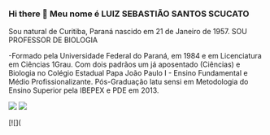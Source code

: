 ### Hi there 👋 Meu nome é LUIZ SEBASTIÃO SANTOS SCUCATO
Sou natural de Curitiba, Paraná nascido em 21 de Janeiro de 1957.
SOU PROFESSOR DE BIOLOGIA

-Formado pela Universidade Federal do Paraná, em 1984 e em Licenciatura em Ciências 1Grau.
Com dois padrãos um já aposentado (Ciências) e Biologia no Colégio Estadual Papa João Paulo I - Ensino Fundamental e Médio Profissionalizante.
Pós-Graduação latu sensi em Metodologia do Ensino Superior pela IBEPEX e PDE em 2013.

[![](https://img.shields.io/badge/JavaScript-323330?style=for-the-badge&logo=javascript&logoColor=F7DF1E)](https://editor.p5js.org/)
[![](https://img.shields.io/badge/Scratch-4D97FF?style=for-the-badge&logo=Scratch&logoColor=white)](https://scratch.mit.edu/)
<!--
**Luiz Scucato ** is a ✨ _special_ ✨ repository because its `README.md` (this file) appears on your GitHub profile.

[e-mail](luiz.scucato@escola.pr.gov.br)

Here are some ideas to get you started:

- 🔭 I’m currently working on ...
- 🌱 I’m currently learning ...
- 👯 I’m looking to collaborate on ...
- 🤔 I’m looking for help with ...
- 💬 Ask me about ...
- 📫 How to reach me: ...
- 😄 Pronouns: ...
- ⚡ Fun fact: ...
-->
[![](
